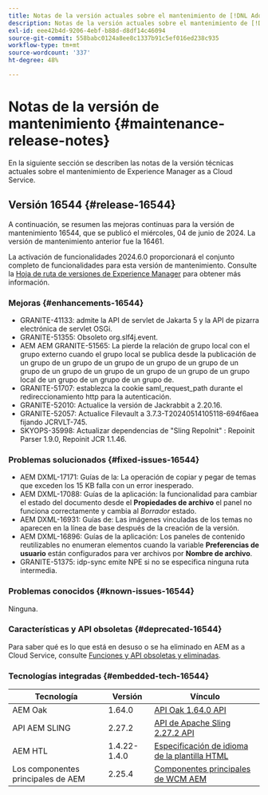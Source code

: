 ```yaml
---
title: Notas de la versión actuales sobre el mantenimiento de [!DNL Adobe Experience Manager] as a Cloud Service.
description: Notas de la versión actuales sobre el mantenimiento de [!DNL Adobe Experience Manager] as a Cloud Service.
exl-id: eee42b4d-9206-4ebf-b88d-d8df14c46094
source-git-commit: 558babc0124a8ee8c1337b91c5ef016ed238c935
workflow-type: tm+mt
source-wordcount: '337'
ht-degree: 48%

---
```


# Notas de la versión de mantenimiento {#maintenance-release-notes}

En la siguiente sección se describen las notas de la versión técnicas actuales sobre el mantenimiento de Experience Manager as a Cloud Service.

## Versión 16544 {#release-16544}

A continuación, se resumen las mejoras continuas para la versión de mantenimiento 16544, que se publicó el miércoles, 04 de junio de 2024. La versión de mantenimiento anterior fue la 16461.

La activación de funcionalidades 2024.6.0 proporcionará el conjunto completo de funcionalidades para esta versión de mantenimiento. Consulte la [Hoja de ruta de versiones de Experience Manager](https://experienceleague.adobe.com/es/docs/experience-manager-release-information/aem-release-updates/update-releases-roadmap) para obtener más información.

### Mejoras {#enhancements-16544}

* GRANITE-41133: admite la API de servlet de Jakarta 5 y la API de pizarra electrónica de servlet OSGi.
* GRANITE-51355: Obsoleto org.slf4j.event.
* AEM AEM GRANITE-51565: La pierde la relación de grupo local con el grupo externo cuando el grupo local se publica desde la publicación de un grupo de un grupo de un grupo de un grupo de un grupo de un grupo de un grupo de un grupo de un grupo de un grupo de un grupo local de un grupo de un grupo de un grupo de.
* GRANITE-51707: establezca la cookie saml_request_path durante el redireccionamiento http para la autenticación.
* GRANITE-52010: Actualice la versión de Jackrabbit a 2.20.16.
* GRANITE-52057: Actualice Filevault a 3.7.3-T20240514105118-694f6aea fijando JCRVLT-745.
* SKYOPS-35998: Actualizar dependencias de &quot;Sling RepoInit&quot; : Repoinit Parser 1.9.0, Repoinit JCR 1.1.46.

### Problemas solucionados {#fixed-issues-16544}

* AEM DXML-17171: Guías de la: La operación de copiar y pegar de temas que exceden los 15 KB falla con un error inesperado.
* AEM DXML-17088: Guías de la aplicación: la funcionalidad para cambiar el estado del documento desde el **Propiedades de archivo** el panel no funciona correctamente y cambia al *Borrador* estado.
* AEM DXML-16931: Guías de: Las imágenes vinculadas de los temas no aparecen en la línea de base después de la creación de la versión.
* AEM DXML-16896: Guías de la aplicación: Los paneles de contenido reutilizables no enumeran elementos cuando la variable **Preferencias de usuario** están configurados para ver archivos por **Nombre de archivo**.
* GRANITE-51375: idp-sync emite NPE si no se especifica ninguna ruta intermedia.

### Problemas conocidos {#known-issues-16544}

Ninguna.

### Características y API obsoletas {#deprecated-16544}

Para saber qué es lo que está en desuso o se ha eliminado en AEM as a Cloud Service, consulte [Funciones y API obsoletas y eliminadas](/help/release-notes/deprecated-removed-features.md).

### Tecnologías integradas {#embedded-tech-16544}

| Tecnología | Versión | Vínculo |
|---|---|---|
| AEM Oak | 1.64.0 | [API Oak 1.64.0 API](https://www.javadoc.io/doc/org.apache.jackrabbit/oak-api/1.64.0/index.html) |
| API AEM SLING | 2.27.2 | [API de Apache Sling 2.27.2 API](https://www.javadoc.io/doc/org.apache.sling/org.apache.sling.api/latest/index.html) |
| AEM HTL | 1.4.22-1.4.0 | [Especificación de idioma de la plantilla HTML](https://github.com/adobe/htl-spec) |
| Los componentes principales de AEM | 2.25.4 | [Componentes principales de WCM AEM](https://github.com/adobe/aem-core-wcm-components) |
